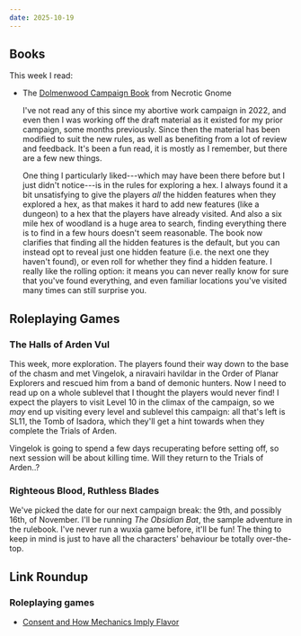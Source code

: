 ```yaml
---
date: 2025-10-19
---
```


## Books

This week I read:

- The [Dolmenwood Campaign Book][] from Necrotic Gnome

  I've not read any of this since my abortive work campaign in 2022, and even
  then I was working off the draft material as it existed for my prior campaign,
  some months previously.  Since then the material has been modified to suit the
  new rules, as well as benefiting from a lot of review and feedback.  It's been
  a fun read, it is mostly as I remember, but there are a few new things.

  One thing I particularly liked---which may have been there before but I just
  didn't notice---is in the rules for exploring a hex.  I always found it a bit
  unsatisfying to give the players *all* the hidden features when they explored
  a hex, as that makes it hard to add new features (like a dungeon) to a hex
  that the players have already visited.  And also a six mile hex of woodland is
  a huge area to search, finding everything there is to find in a few hours
  doesn't seem reasonable.  The book now clarifies that finding all the hidden
  features is the default, but you can instead opt to reveal just one hidden
  feature (i.e. the next one they haven't found), or even roll for whether they
  find a hidden feature.  I really like the rolling option: it means you can
  never really know for sure that you've found everything, and even familiar
  locations you've visited many times can still surprise you.

[Dolmenwood Campaign Book]: https://necroticgnome.com/pages/about-dolmenwood


## Roleplaying Games

### The Halls of Arden Vul

This week, more exploration.  The players found their way down to the base of
the chasm and met Vingelok, a niravairi havildar in the Order of Planar
Explorers and rescued him from a band of demonic hunters.  Now I need to read up
on a whole sublevel that I thought the players would never find!  I expect the
players to visit Level 10 in the climax of the campaign, so we *may* end up
visiting every level and sublevel this campaign: all that's left is SL11, the
Tomb of Isadora, which they'll get a hint towards when they complete the Trials
of Arden.

Vingelok is going to spend a few days recuperating before setting off, so next
session will be about killing time.  Will they return to the Trials of Arden..?

### Righteous Blood, Ruthless Blades

We've picked the date for our next campaign break: the 9th, and possibly 16th,
of November.  I'll be running *The Obsidian Bat*, the sample adventure in the
rulebook.  I've never run a wuxia game before, it'll be fun!  The thing to keep
in mind is just to have all the characters' behaviour be totally over-the-top.


## Link Roundup

### Roleplaying games

- [Consent and How Mechanics Imply Flavor](https://srasu.org/posts/mechanics-imply-flavor/)
